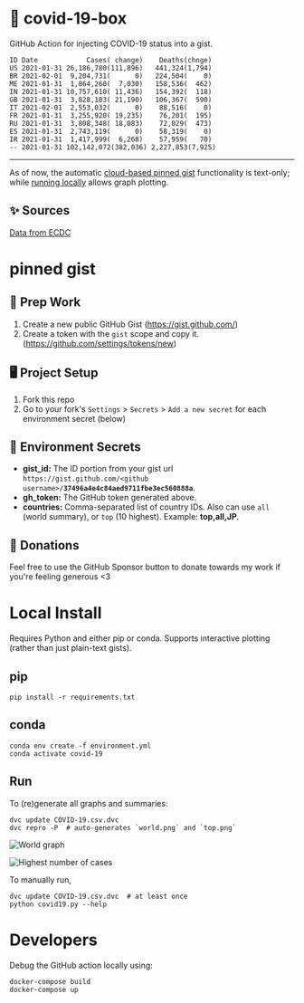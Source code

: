 # 🏥 covid-19-box

GitHub Action for injecting COVID-19 status into a gist.

```
ID Date            Cases( change)    Deaths(chnge)
US 2021-01-31 26,186,780(111,896)   441,324(1,794)
BR 2021-02-01  9,204,731(      0)   224,504(    0)
ME 2021-01-31  1,864,260(  7,030)   158,536(  462)
IN 2021-01-31 10,757,610( 11,436)   154,392(  118)
GB 2021-01-31  3,828,183( 21,190)   106,367(  590)
IT 2021-02-01  2,553,032(      0)    88,516(    0)
FR 2021-01-31  3,255,920( 19,235)    76,201(  195)
RU 2021-01-31  3,808,348( 18,083)    72,029(  473)
ES 2021-01-31  2,743,119(      0)    58,319(    0)
IR 2021-01-31  1,417,999(  6,268)    57,959(   70)
-- 2021-01-31 102,142,072(382,036) 2,227,853(7,925)
```

---

As of now, the automatic [cloud-based pinned gist](#pinned-gist) functionality is text-only;
while [running locally](#local-install) allows graph plotting.

## ✨ Sources

[Data from ECDC](https://www.ecdc.europa.eu/en/publications-data/download-todays-data-geographic-distribution-covid-19-cases-worldwide)

# pinned gist

## 🎒 Prep Work
1. Create a new public GitHub Gist (https://gist.github.com/)
1. Create a token with the `gist` scope and copy it. (https://github.com/settings/tokens/new)

## 🖥 Project Setup
1. Fork this repo
1. Go to your fork's `Settings` > `Secrets` > `Add a new secret` for each environment secret (below)

## 🤫 Environment Secrets
- **gist_id:** The ID portion from your gist url `https://gist.github.com/<github username>/`**`37496a4e4c84aed9711fbe3ec560888a`**.
- **gh_token:** The GitHub token generated above.
- **countries:** Comma-separated list of country IDs. Also can use `all` (world summary), or `top` (10 highest). Example: **top,all,JP**.

## 💸 Donations

Feel free to use the GitHub Sponsor button to donate towards my work if you're feeling generous <3

# Local Install

Requires Python and either pip or conda. Supports interactive plotting (rather than just plain-text gists).

## pip

```
pip install -r requirements.txt
```

## conda

```
conda env create -f environment.yml
conda activate covid-19
```

## Run

To (re)generate all graphs and summaries:

```
dvc update COVID-19.csv.dvc
dvc repro -P  # auto-generates `world.png` and `top.png`
```

![World graph](world.png)

![Highest number of cases](top.png)

To manually run,

```
dvc update COVID-19.csv.dvc  # at least once
python covid19.py --help
```

# Developers

Debug the GitHub action locally using:

```
docker-compose build
docker-compose up
```
